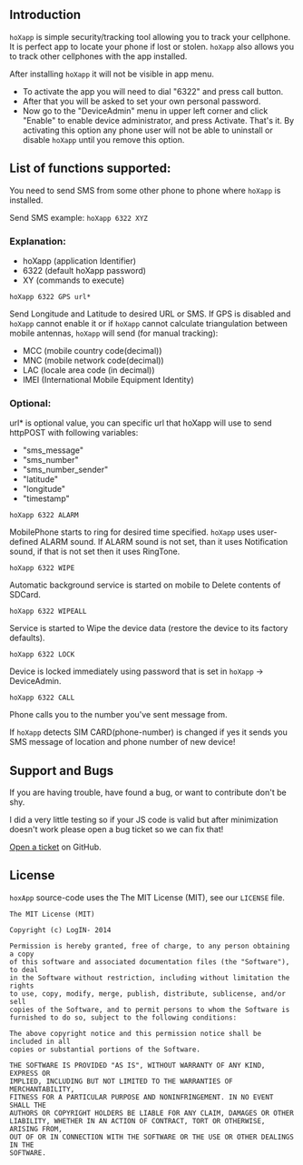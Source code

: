 ## Introduction
`hoXapp` is simple security/tracking tool allowing you to track your cellphone. 
It is perfect app to locate your phone if lost or stolen. `hoXapp` also allows you to track other cellphones with the app installed.

After installing `hoXapp` it will not be visible in app menu. 

* To activate the app you will need to dial "6322" and press call button.
* After that you will be asked to set your own personal password. 
* Now go to the "DeviceAdmin" menu in upper left corner and click "Enable" to enable device administrator, and press Activate. That's it. By activating this option any phone user will not be able to uninstall or disable  `hoXapp` until you remove this option.

##  List of functions supported:
You need to send SMS from some other phone to phone where  `hoXapp` is installed.

Send SMS example: `hoXapp 6322 XYZ`

### Explanation:

* hoXapp (application Identifier)
* 6322 (default hoXapp password)
* XY (commands to execute)

`hoXapp 6322 GPS url*`

Send Longitude and Latitude to desired URL or SMS. 
If GPS is disabled and  `hoXapp` cannot enable it or if  `hoXapp` cannot calculate triangulation between mobile antennas,  `hoXapp` will send (for manual tracking):

* MCC (mobile country code(decimal))
* MNC (mobile network code(decimal))
* LAC (locale area code (in decimal))
* IMEI (International Mobile Equipment Identity)

### Optional:
url* is optional value, you can specific url that hoXapp will use to send httpPOST with following variables:

* "sms_message"
* "sms_number"
* "sms_number_sender"
* "latitude"
* "longitude"
* "timestamp"

`hoXapp 6322 ALARM`

MobilePhone starts to ring for desired time specified.  `hoXapp` uses user-defined ALARM sound. If ALARM sound is not set, than it uses Notification sound, if that is not set then it uses RingTone.

`hoXapp 6322 WIPE`

Automatic background service is started on mobile to Delete contents of SDCard.

`hoXapp 6322 WIPEALL`

Service is started to Wipe the device data (restore the device to its factory defaults).

`hoXapp 6322 LOCK`

Device is locked immediately using password that is set in  `hoXapp` → DeviceAdmin.

`hoXapp 6322 CALL`

Phone calls you to the number you've sent message from.

If `hoXapp` detects SIM CARD(phone-number) is changed if yes it sends you SMS message of location and phone number of new device!


## Support and Bugs
If you are having trouble, have found a bug, or want to contribute don't be shy.

I did a very little testing so if your JS code is valid but after minimization doesn't work please open a bug ticket so we can fix that!

[Open a ticket](https://github.com/LogIN-/hoXapp/issues) on GitHub.

## License
`hoxApp` source-code uses the The MIT License (MIT), see our `LICENSE` file.
```
The MIT License (MIT)

Copyright (c) LogIN- 2014 

Permission is hereby granted, free of charge, to any person obtaining a copy
of this software and associated documentation files (the "Software"), to deal
in the Software without restriction, including without limitation the rights
to use, copy, modify, merge, publish, distribute, sublicense, and/or sell
copies of the Software, and to permit persons to whom the Software is
furnished to do so, subject to the following conditions:

The above copyright notice and this permission notice shall be included in all
copies or substantial portions of the Software.

THE SOFTWARE IS PROVIDED "AS IS", WITHOUT WARRANTY OF ANY KIND, EXPRESS OR
IMPLIED, INCLUDING BUT NOT LIMITED TO THE WARRANTIES OF MERCHANTABILITY,
FITNESS FOR A PARTICULAR PURPOSE AND NONINFRINGEMENT. IN NO EVENT SHALL THE
AUTHORS OR COPYRIGHT HOLDERS BE LIABLE FOR ANY CLAIM, DAMAGES OR OTHER
LIABILITY, WHETHER IN AN ACTION OF CONTRACT, TORT OR OTHERWISE, ARISING FROM,
OUT OF OR IN CONNECTION WITH THE SOFTWARE OR THE USE OR OTHER DEALINGS IN THE
SOFTWARE.

